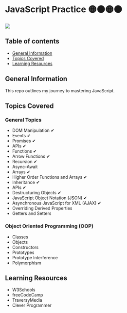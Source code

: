 # JavaScript Practice 🟡⚫🟡⚫


<img style="align-items: center;" src = "https://user-images.githubusercontent.com/55777067/135094588-c42c7322-4ab7-48d4-a14a-ab9168b95ad6.png">


## Table of contents
* [General Information](#general-info)
* [Topics Covered](#topics-covered)
* [Learning Resources](#resources)


## General Information
This repo outlines my journey to mastering JavaScript. 


## Topics Covered

### General Topics

- DOM Manipulation ✔
- Events ✔
- Promises ✔
- APIs ✔
- Functions ✔
- Arrow Functions ✔
- Recursion ✔
- Async-Await 
- Arrays ✔
- Higher Order Functions and Arrays ✔
- Inheritance ✔
- APIs ✔
- Destructuring Objects ✔
- JavaScript Object Notation (JSON) ✔
- Asynchronous JavaScript for XML (AJAX) ✔
- Overriding Derived Properties
- Getters and Setters

### Object Oriented Programming (OOP) 
- Classes
- Objects
- Constructors
- Prototypes
- Prototype Interference
- Polymorphism


<!--## Design Patterns


## JS Tools and Libraries-->


## Learning Resources

- W3Schools
- freeCodeCamp
- TraversyMedia
- Clever Programmer


